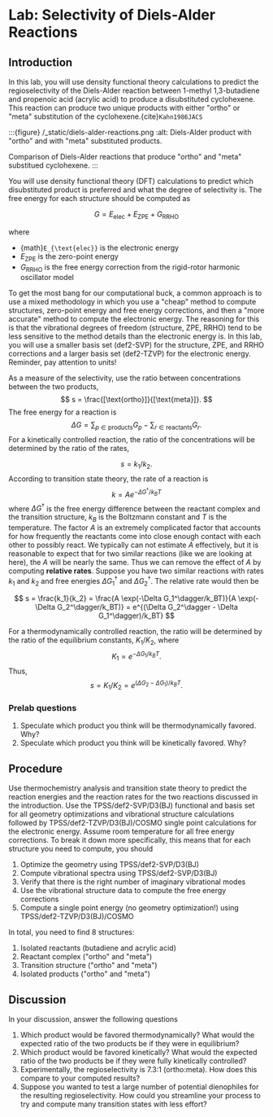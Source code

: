 # Lab: Selectivity of Diels-Alder Reactions

## Introduction

In this lab, you will use density functional theory calculations to
predict the regioselectivity of the Diels-Alder reaction between
1-methyl 1,3-butadiene and propenoic acid (acrylic acid) to produce
a disubstituted cyclohexene. This reaction
can produce two unique products with either "ortho" or "meta" substitution
of the cyclohexene.{cite}`Kahn1986JACS`

:::{figure} /_static/diels-alder-reactions.png
:alt: Diels-Alder product with "ortho" and with "meta" substituted products.

Comparison of Diels-Alder reactions that produce "ortho" and "meta"
substitued cyclohexene.
:::

You will use density functional theory (DFT) calculations to predict which disubstituted product
is preferred and what the degree of selectivity is.
The free energy for each structure should be computed as

$$
G = E_{\text{elec}} + E_\text{ZPE} + G_\text{RRHO}
$$

where

- {math}`E_{\text{elec}}` is the electronic energy
- $E_\text{ZPE}$ is the zero-point energy
- $G_\text{RRHO}$ is the free energy correction from the rigid-rotor harmonic oscillator model

To get the most bang for our computational buck, a common approach is to use
a mixed methodology in which you use a "cheap" method to
compute structures, zero-point energy and free energy corrections, and then
a "more accurate" method to compute the electronic energy. The reasoning for this
is that the vibrational degrees of freedom (structure, ZPE, RRHO) tend to be
less sensitive to the method details than the electronic energy is.
In this lab, you will use a smaller basis set (def2-SVP) for the structure,
ZPE, and RRHO corrections and a larger basis set (def2-TZVP) for the electronic energy.
Reminder, pay attention to units!

As a measure of the
selectivity, use the ratio between concentrations between the two products,
$$ s = \frac{[\text{ortho}]}{[\text{meta}]}. $$
The free energy for a reaction is
$$ \Delta G = \sum_{p\in\text{products}} G_p - \sum_{r\in\text{reactants}} G_r. $$
For a kinetically controlled reaction, the ratio of the concentrations will
be determined by the ratio of the rates,

$$ s = k_1 / k_2. $$
According to transition state theory, the rate of a reaction is
$$ k = A e^{-\Delta G^\dagger/k_BT} $$
where $\Delta G^\dagger$ is the free energy difference between the
reactant complex and the transition structure, $k_B$ is the Boltzmann constant
and $T$ is the temperature. The factor $A$ is an extremely complicated factor
that accounts for how frequently the reactants come into close enough contact
with each other to possibly react. We typically can not estimate $A$ effectively,
but it is reasonable to expect that for two similar reactions (like we are looking
at here), the $A$ will be nearly the same. Thus we can remove the effect of $A$
by computing **relative rates**. Suppose you have two similar reactions
with rates $k_1$ and $k_2$ and free energies $\Delta G_1^\dagger$ and $\Delta G_2^\dagger$.
The relative rate would then be

$$ s = \frac{k_1}{k_2} = \frac{A \exp(-\Delta G_1^\dagger/k_BT)}{A \exp(-\Delta G_2^\dagger/k_BT)} = e^{(\Delta G_2^\dagger - \Delta G_1^\dagger)/k_BT} $$

For a thermodynamically controlled reaction, the ratio will be determined by
the ratio of the equilibrium constants, $K_1/K_2$, where
$$ K_1 = e^{-\Delta G_1/k_BT}. $$
Thus,
$$ s = K_1/K_2 = e^{(\Delta G_2 - \Delta G_1)/k_BT}. $$

### Prelab questions

1. Speculate which product you think will be thermodynamically favored. Why?
2. Speculate which product you think will be kinetically favored. Why?

## Procedure

Use thermochemistry analysis and transition state theory to predict the
reaction energies and the reaction rates for the two reactions discussed in the
introduction. Use the TPSS/def2-SVP/D3(BJ) functional and basis set for all
geometry optimizations and vibrational structure calculations followed by
TPSS/def2-TZVP/D3(BJ)/COSMO single point calculations for the electronic energy.
Assume room temperature for all free energy corrections.
To break it down more specifically, this means that for each structure you
need to compute, you should

1. Optimize the geometry using TPSS/def2-SVP/D3(BJ)
2. Compute vibrational spectra using TPSS/def2-SVP/D3(BJ)
  1. Verify that there is the right number of imaginary vibrational modes
  2. Use the vibrational structure data to compute the free energy corrections
3. Compute a single point energy (no geometry optimization!) using TPSS/def2-TZVP/D3(BJ)/COSMO

In total, you need to find 8 structures:

1. Isolated reactants (butadiene and acrylic acid)
2. Reactant complex ("ortho" and "meta")
3. Transition structure ("ortho" and "meta")
4. Isolated products ("ortho" and "meta")

## Discussion

In your discussion, answer the following questions

1. Which product would be favored thermodynamically? What would the expected ratio of the
  two products be if they were in equilibrium?
2. Which product would be favored kinetically? What would the expected ratio of
  the two products be if they were fully kinetically controlled?
3. Experimentally, the regioselectivity is 7.3:1 (ortho:meta). How does this
  compare to your computed results?
4. Suppose you wanted to test a large number of potential dienophiles
  for the resulting regioselectivity. How could you streamline your
  process to try and compute many transition states with less effort?
